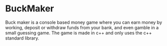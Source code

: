 # BuckMaker
Buck maker is a console based money game where you can earn money by working, deposit or withdraw funds from your bank, and even gamble in a small guessing game. The game is made in c++ and only uses the c++ standard library.
